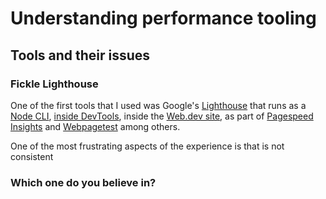 # Understanding performance tooling

## Tools and their issues

### Fickle Lighthouse

One of the first tools that I used was Google's [Lighthouse](https://developers.google.com/web/tools/lighthouse) that runs as a [Node CLI](https://github.com/GoogleChrome/lighthouse#using-the-node-cli), [inside DevTools](https://developers.google.com/web/tools/lighthouse#devtools), inside the [Web.dev site](https://web.dev/), as part of [Pagespeed Insights](https://developers.google.com/speed/pagespeed/insights/) and [Webpagetest](https://www.webpagetest.org/) among others.

One of the most frustrating aspects of the experience is that is not consistent

### Which one do you believe in?

